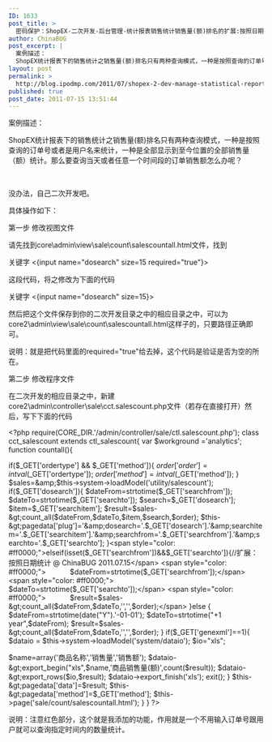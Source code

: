 ```yaml
---
ID: 1633
post_title: >
  密码保护：ShopEX-二次开发-后台管理-统计报表销售统计销售量(额)排名的扩展:按照日期查询
author: ChinaBUG
post_excerpt: |
  案例描述：
  ShopEX统计报表下的销售统计之销售量(额)排名只有两种查询模式，一种是按照查询的订单号或者是用户名来统计，一种是全部显示到至今位置的全部销售量（额）统计。那么要查询当天或者任意一个时间段的订单销售额怎么办呢？
layout: post
permalink: >
  http://blog.ipodmp.com/2011/07/shopex-2-dev-manage-statistical-reports-sales-statistics-sales-turnover-ranking-of-expansion-query-by-date.html
published: true
post_date: 2011-07-15 13:51:44
---
```

案例描述：

ShopEX统计报表下的销售统计之销售量(额)排名只有两种查询模式，一种是按照查询的订单号或者是用户名来统计，一种是全部显示到至今位置的全部销售量（额）统计。那么要查询当天或者任意一个时间段的订单销售额怎么办呢？

&nbsp;

没办法，自己二次开发吧。

具体操作如下：

第一步 修改视图文件

请先找到core\admin\view\sale\count\salescountall.html文件，找到

关键字 &lt;{input name="dosearch" size=15 required="true"}&gt;

这段代码，将之修改为下面的代码

关键字 &lt;{input name="dosearch" size=15}&gt;

然后把这个文件保存到你的二次开发目录之中的相应目录之中，可以为core2\admin\view\sale\count\salescountall.html这样子的，只要路径正确即可。

说明：就是把代码里面的required="true"给去掉，这个代码是验证是否为空的所在。

第二步 修改程序文件

在二次开发的相应目录之中，新建core2\admin\controller\sale\cct.salescount.php文件（若存在直接打开）然后，写下下面的代码

&lt;?php
require(CORE_DIR.'/admin/controller/sale/ctl.salescount.php');
class cct_salescount extends ctl_salescount{
var $workground ='analytics';
function countall(){

if($_GET['ordertype'] &amp;&amp; $_GET['method']){
$order['order']=intval($_GET['ordertype']);
$order['method']=intval($_GET['method']);
}
$sales=&amp;$this-&gt;system-&gt;loadModel('utility/salescount');
if($_GET['dosearch']){
$dateFrom=strtotime($_GET['searchfrom']);
$dateTo=strtotime($_GET['searchto']);
$search=$_GET['dosearch'];
$item=$_GET['searchitem'];
$result=$sales-&gt;count_all($dateFrom,$dateTo,$item,$search,$order);
$this-&gt;pagedata['plug']='&amp;dosearch='.$_GET['dosearch'].'&amp;searchitem='.$_GET['searchitem'].'&amp;searchfrom='.$_GET['searchfrom'].'&amp;searchto='.$_GET['searchto'];
}<span style="color: #ff0000;">elseif(isset($_GET['searchfrom'])&amp;&amp;$_GET['searchto']){//扩展：按照日期统计 @ ChinaBUG 2011.07.15</span>
<span style="color: #ff0000;">            $dateFrom=strtotime($_GET['searchfrom']);</span>
<span style="color: #ff0000;">            $dateTo=strtotime($_GET['searchto']);</span>
<span style="color: #ff0000;">            $result=$sales-&gt;count_all($dateFrom,$dateTo,'','',$order);</span>
}else {
$dateFrom=strtotime(date("Y").'-01-01');
$dateTo=strtotime("+1 year",$dateFrom);
$result=$sales-&gt;count_all($dateFrom,$dateTo,'','',$order);
}
if($_GET['genexml']==1){
$dataio = $this-&gt;system-&gt;loadModel('system/dataio');
$io="xls";

$name=array('商品名称','销售量','销售额');
$dataio-&gt;export_begin("xls",$name,'商品销售量(额)',count($result));
$dataio-&gt;export_rows($io,$result);
$dataio-&gt;export_finish('xls');
exit();
}
$this-&gt;pagedata['data']=$result;
$this-&gt;pagedata['method']=$_GET['method'];
$this-&gt;page('sale/count/salescountall.html');
}
}
?&gt;

说明：注意红色部分，这个就是我添加的功能，作用就是一个不用输入订单号跟用户就可以查询指定时间内的数量统计。